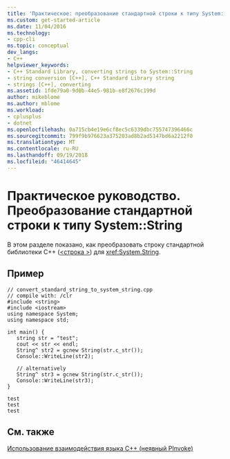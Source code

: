 ```yaml
---
title: 'Практическое: преобразование стандартной строки к типу System::String | Документация Майкрософт'
ms.custom: get-started-article
ms.date: 11/04/2016
ms.technology:
- cpp-cli
ms.topic: conceptual
dev_langs:
- C++
helpviewer_keywords:
- C++ Standard Library, converting strings to System::String
- string conversion [C++], C++ Standard Library string
- strings [C++], converting
ms.assetid: 1fde79a0-9d0b-44e5-981b-e8f2676c199d
author: mikeblome
ms.author: mblome
ms.workload:
- cplusplus
- dotnet
ms.openlocfilehash: 0a715cb4e19e6cf8ec5c6339dbc755747396466c
ms.sourcegitcommit: 799f9b976623a375203ad8b2ad5147bd6a2212f0
ms.translationtype: MT
ms.contentlocale: ru-RU
ms.lasthandoff: 09/19/2018
ms.locfileid: "46414645"
---
```

# <a name="how-to-convert-standard-string-to-systemstring"></a>Практическое руководство. Преобразование стандартной строки к типу System::String

В этом разделе показано, как преобразовать строку стандартной библиотеки C++ ([\<строка >](../standard-library/string.md)) для <xref:System.String>.

## <a name="example"></a>Пример

```
// convert_standard_string_to_system_string.cpp
// compile with: /clr
#include <string>
#include <iostream>
using namespace System;
using namespace std;

int main() {
   string str = "test";
   cout << str << endl;
   String^ str2 = gcnew String(str.c_str());
   Console::WriteLine(str2);

   // alternatively
   String^ str3 = gcnew String(str.c_str());
   Console::WriteLine(str3);
}
```

```Output
test
test
test
```

## <a name="see-also"></a>См. также

[Использование взаимодействия языка C++ (неявный PInvoke)](../dotnet/using-cpp-interop-implicit-pinvoke.md)